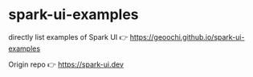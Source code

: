 # spark-ui-examples

directly list examples of Spark UI 👉 <a href="https://geoochi.github.io/example-spark-ui" target="_blank">https://geoochi.github.io/spark-ui-examples</a>

Origin repo 👉 <a href="https://spark-ui.dev" target="_blank">https://spark-ui.dev</a>
